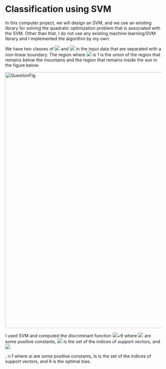 # Classification using SVM

In this computer project, we will design an SVM, and we use an existing library for solving the quadratic optimization problem that is associated with the SVM. Other than that, I do not use any existing machine learning/SVM library and I implemented the algorithm by my own. 

We have two classes of <img src="https://render.githubusercontent.com/render/math?math=C_1={\{x_i : d_i = 1\}}"> and <img src="https://render.githubusercontent.com/render/math?math=C_{-1}={\{x_i : d_i = -1\}}"> in the input data that are separated with a non-linear boundary. 
The region where  <img src="https://render.githubusercontent.com/render/math?math=d_i"> is 1 is the union of the region that remains below the mountains and the region that remains inside the sun in the figure below. 

<img width="828" alt="QuestionFig" src="https://user-images.githubusercontent.com/43753085/104142014-3203e480-537f-11eb-8d5d-1f60802ec6b0.png">


I used SVM and computed the discriminant function <img src="https://render.githubusercontent.com/render/math?math=g(x) = \sum_{i=1}^{\tau_s} \alpha_id_iK(x_i,x)">+θ where <img src="https://render.githubusercontent.com/render/math?math=\alpha_i"> are some positive constants, <img src="https://render.githubusercontent.com/render/math?math=\tau_s"> is the set of the indices of support vectors, and <img src="https://render.githubusercontent.com/render/math?math=\theta"> 

, i=1 where αi are some positive constants, Is is the set of the indices of support vectors, and θ is the optimal bias. 

